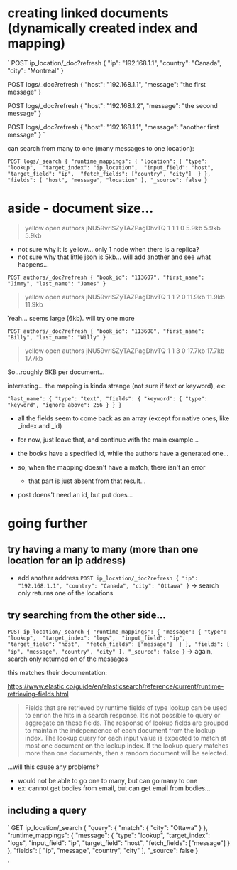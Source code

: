 # creating linked documents (dynamically created index and mapping)

`
POST ip_location/_doc?refresh
{
  "ip": "192.168.1.1",
  "country": "Canada",
  "city": "Montreal"
}

POST logs/_doc?refresh
{
  "host": "192.168.1.1",
  "message": "the first message"
}

POST logs/_doc?refresh
{
  "host": "192.168.1.2",
  "message": "the second message"
}

POST logs/_doc?refresh
{
  "host": "192.168.1.1",
  "message": "another first message"
}
`

can search from many to one (many messages to one location):

`
POST logs/_search
{
  "runtime_mappings": {
    "location": {
        "type": "lookup", 
        "target_index": "ip_location", 
        "input_field": "host", 
        "target_field": "ip", 
        "fetch_fields": ["country", "city"] 
    }
  },
  "fields": [
    "host",
    "message",
    "location"
  ],
  "_source": false
}
`

# aside - document size...

> yellow open   authors                                                            jNU59vrlSZyTAZPagDhvTQ   1   1          1            0      5.9kb          5.9kb        5.9kb

* not sure why it is yellow... only 1 node when there is a replica?
* not sure why that little json is 5kb...
  will add another and see what happens...

`
POST authors/_doc?refresh
{
  "book_id": "113607",
  "first_name": "Jimmy",
  "last_name": "James"
}
`
> yellow open   authors                                                            jNU59vrlSZyTAZPagDhvTQ   1   1          2            0     11.9kb         11.9kb       11.9kb


Yeah... seems large (6kb).  will try one more

`
POST authors/_doc?refresh
{
  "book_id": "113608",
  "first_name": "Billy",
  "last_name": "Willy"
}
`
> yellow open   authors                                                            jNU59vrlSZyTAZPagDhvTQ   1   1          3            0     17.7kb         17.7kb       17.7kb

So...roughly 6KB per document...

interesting... the mapping is kinda strange (not sure if text or keyword), ex:

`
        "last_name": {
          "type": "text",
          "fields": {
            "keyword": {
              "type": "keyword",
              "ignore_above": 256
            }
          }
        }
`

* all the fields seem to come back as an array (except for native ones, like _index and _id)

* for now, just leave that, and continue with the main example...

* the books have a specified id, while the authors have a generated one...

* so, when the mapping doesn't have a match, there isn't an error
  - that part is just absent from that result...

* post doens't need an id, but put does...

# going further

## try having a many to many (more than one location for an ip address)

* add another address
`
POST ip_location/_doc?refresh
{
  "ip": "192.168.1.1",
  "country": "Canada",
  "city": "Ottawa"
}
`
-> search only returns one of the locations

## try searching from the other side...

`
POST ip_location/_search
{
  "runtime_mappings": {
    "message": {
        "type": "lookup", 
        "target_index": "logs", 
        "input_field": "ip", 
        "target_field": "host", 
        "fetch_fields": ["message"] 
    }
  },
  "fields": [
    "ip",
    "message",
    "country",
    "city"
  ],
  "_source": false
}
`
-> again, search only returned on of the messages

this matches their documentation:

https://www.elastic.co/guide/en/elasticsearch/reference/current/runtime-retrieving-fields.html
> Fields that are retrieved by runtime fields of type lookup can be used to enrich the hits in a search response. It’s not possible to query or aggregate on these fields.
> The response of lookup fields are grouped to maintain the independence of each document from the lookup index. The lookup query for each input value is expected to match at most one document on the lookup index. If the lookup query matches more than one documents, then a random document will be selected.

...will this cause any problems?
  - would not be able to go one to many, but can go many to one
  - ex: cannot get bodies from email, but can get email from bodies...

## including a query

`
GET ip_location/_search
{
  "query": {
    "match": {
      "city": "Ottawa"
    }
  },
  "runtime_mappings": {
    "message": {
        "type": "lookup", 
        "target_index": "logs", 
        "input_field": "ip", 
        "target_field": "host", 
        "fetch_fields": ["message"] 
    }
  },
  "fields": [
    "ip",
    "message",
    "country",
    "city"
  ],
  "_source": false
}

`